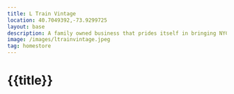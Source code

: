 ```yaml
---
title: L Train Vintage
location: 40.7049392,-73.9299725
layout: base
description: A family owned business that prides itself in bringing NYC the best thrift available. 
image: /images/ltrainvintage.jpeg
tag: homestore
---
```




# {{title}}
